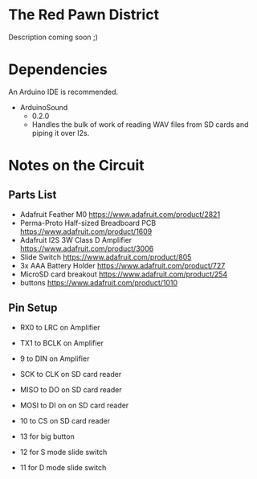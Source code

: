 The Red Pawn District
======================

Description coming soon ;)

Dependencies
====================
An Arduino IDE is recommended.

* ArduinoSound
  * 0.2.0
  * Handles the bulk of work of reading WAV files from SD cards and piping it over I2s.
  
Notes on the Circuit
=====================

Parts List
-----------

* Adafruit Feather M0 https://www.adafruit.com/product/2821
* Perma-Proto Half-sized Breadboard PCB https://www.adafruit.com/product/1609
* Adafruit I2S 3W Class D Amplifier https://www.adafruit.com/product/3006
* Slide Switch https://www.adafruit.com/product/805
* 3x AAA Battery Holder https://www.adafruit.com/product/727
* MicroSD card breakout https://www.adafruit.com/product/254
* buttons https://www.adafruit.com/product/1010

Pin Setup
----------

* RX0 to LRC on Amplifier
* TX1 to BCLK on Amplifier
* 9 to DIN on Amplifier

* SCK to CLK on SD card reader
* MISO to DO on SD card reader
* MOSI to DI on on SD card reader
* 10 to CS on SD card reader

* 13 for big button
* 12 for S mode slide switch
* 11 for D mode slide switch